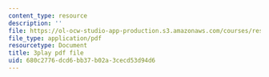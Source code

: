 ```yaml
---
content_type: resource
description: ''
file: https://ol-ocw-studio-app-production.s3.amazonaws.com/courses/res-21g-001-the-user-friendly-classroom-fall-2020/680c2776dcd6bb37b02a3cecd53d94d6_ZgYuF0SbPDM.pdf
file_type: application/pdf
resourcetype: Document
title: 3play pdf file
uid: 680c2776-dcd6-bb37-b02a-3cecd53d94d6
---
```

